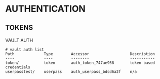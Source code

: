 # AUTHENTICATION

## TOKENS

#### 
VAULT AUTH
```
# vault auth list
Path             Type        Accessor                  Description
----             ----        --------                  -----------
token/           token       auth_token_747ae958       token based credentials
userpasstest/    userpass    auth_userpass_bdcd6a2f    n/a
```
